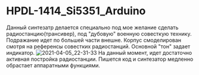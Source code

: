 # HPDL-1414_Si5351_Arduino
Данный синтезатр делается специально под мое желание сделать радиостанцию(трансивер), под "дубовую" военную совесткую технику.
Подражание идет по большей части внешне. Корпус смоделирован смотря на референсы совестких радиостанций. Основной "тон" задает индикатор.
![2021-04-05_22-31-33](https://user-images.githubusercontent.com/81977188/113592204-0d0dcd80-965f-11eb-9c5b-6b78d420893b.png)
На данный момент, идет достаточно активная постройка радиостанции. Пишется код и синтезатор медленно обрастает аппаратными функциями. 

